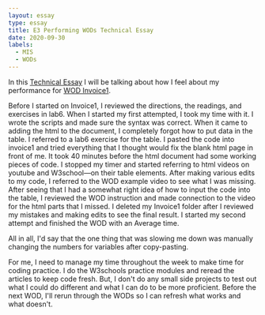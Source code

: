 ```yaml
---
layout: essay
type: essay
title: E3 Performing WODs Technical Essay
date: 2020-09-30
labels:
  - MIS
  - WODs
---
```


In this <a href=https://dport96.github.io/ITM352/morea/060.expressions-operators/experience-preparing-for-WOD.html>Technical Essay</a> I will be talking about how I feel about my performance for <a href=https://dport96.github.io/ITM352/morea/060.expressions-operators/experience-invoice1.html>WOD Invoice1</a>. 

Before I started on Invoice1, I reviewed the directions, the readings, and exercises in lab6. When I started my first attempted, I took my time with it. I wrote the scripts and made sure the syntax was correct. When it came to adding the html to the document, I completely forgot how to put data in the table. I referred to a lab6 exercise for the table. I pasted the code into invoice1 and tried everything that I thought would fix the blank html page in front of me. It took 40 minutes before the html document had some working pieces of code. I stopped my timer and started referring to html videos on youtube  and W3school—on their table elements. After making various edits to my code, I referred to the WOD example video to see what I was missing. After seeing that I had a somewhat right idea of how to input the code into the table, I reviewed the WOD instruction and made connection to the video for the html parts that I missed. I deleted my Invoice1 folder after I reviewed my mistakes and making edits to see the final result. I started my second attempt and finished the WOD with an Average time.

All in all, I'd say that the one thing that was slowing me down was manually changing the numbers for variables after copy-pasting. 
 

For me, I need to manage my time throughout the week to make time for coding practice. I do the W3schools practice modules and reread the articles to keep code fresh. But, I don't do any small side projects to test out what I could do different and what I can do to be more proficient. Before the next WOD, I'll rerun through the WODs so I can refresh what works and what doesn't. 
